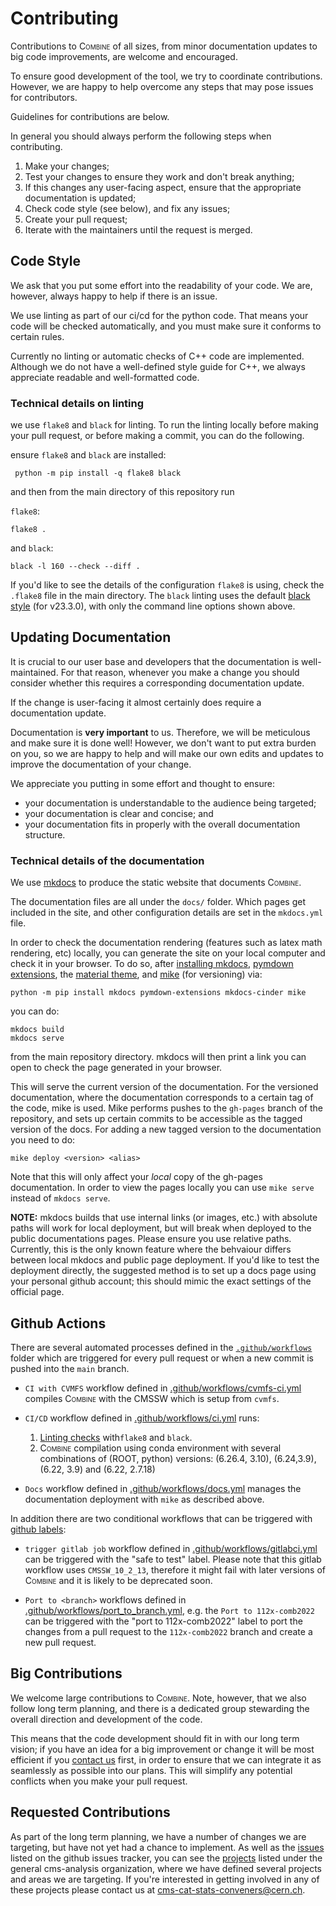 # Contributing

Contributions to <span style="font-variant:small-caps;">Combine</span> of all sizes, from minor documentation updates to big code improvements, are welcome and encouraged.

To ensure good development of the tool, we try to coordinate contributions.
However, we are happy to help overcome any steps that may pose issues for contributors.

Guidelines for contributions are below.

In general you should always perform the following steps when contributing.

1. Make your changes;
2. Test your changes to ensure they work and don't break anything;
3. If this changes any user-facing aspect, ensure that the appropriate documentation is updated;
4. Check code style (see below), and fix any issues;
5. Create your pull request;
6. Iterate with the maintainers until the request is merged.

## Code Style


We ask that you put some effort into the readability of your code.
We are, however, always happy to help if there is an issue.

We use linting as part of our ci/cd for the python code. 
That means your code will be checked automatically, and you must make sure it conforms to certain rules.

Currently no linting or automatic checks of C++ code are implemented.
Although we do not have a well-defined style guide for C++, we always appreciate readable and well-formatted code.

### Technical details on linting

we use `flake8` and `black` for linting. 
To run the linting locally before making your pull request, or before making a commit, you can do the following.

ensure `flake8` and `black` are installed: 

```
 python -m pip install -q flake8 black
```

and then from the main directory of this repository run


`flake8`:
```
flake8 .
```

and `black`:

```
black -l 160 --check --diff .
```

If you'd like to see the details of the configuration `flake8` is using, check the `.flake8` file in the main directory.
The `black` linting uses the default [black style](https://black.readthedocs.io/en/stable/the_black_code_style/current_style.html) (for v23.3.0), with only the command line options shown above.


## Updating Documentation

It is crucial to our user base and developers that the documentation is well-maintained.
For that reason, whenever you make a change you should consider whether this requires a corresponding documentation update.

If the change is user-facing it almost certainly does require a documentation update.

Documentation is **very important** to us. 
Therefore, we will be meticulous and make sure it is done well!
However, we don't want to put extra burden on you, so we are happy to help and will make our own edits and updates to improve the documentation of your change.

We appreciate you putting in some effort and thought to ensure:

- your documentation is understandable to the audience being targeted;
- your documentation is clear and concise; and
- your documentation fits in properly with the overall documentation structure.

### Technical details of the documentation

We use [mkdocs](www.mkdocs.org) to produce the static website that documents <span style="font-variant:small-caps;">Combine</span>.

The documentation files are all under the `docs/` folder.
Which pages get included in the site, and other configuration details are set in the `mkdocs.yml` file.

In order to check the documentation rendering (features such as latex math rendering, etc) locally, you can generate the site on your local computer and check it in your browser.
To do so, after [installing mkdocs](https://www.mkdocs.org/getting-started/), [pymdown extensions](https://facelessuser.github.io/pymdown-extensions/installation/), the [material theme](https://squidfunk.github.io/mkdocs-material/), and [mike](https://github.com/jimporter/mike) (for versioning) via:

```
python -m pip install mkdocs pymdown-extensions mkdocs-cinder mike
```

 you can do:

```
mkdocs build
mkdocs serve
```

from the main repository directory. mkdocs will then print a link you can open to check the page generated in your browser.

This will serve the current version of the documentation. For the versioned documentation, where the documentation corresponds to a certain tag of the code, mike is used. Mike performs pushes to the `gh-pages` branch of the repository, and sets up certain commits to be accessible as the tagged version of the docs. For adding a new tagged version to the documentation you need to do:

```
mike deploy <version> <alias>
```

Note that this will only affect your *local* copy of the gh-pages documentation. In order to view the pages locally you can use `mike serve` instead of `mkdocs serve`.

**NOTE:** mkdocs builds that use internal links (or images, etc.) with absolute paths will work for local deployment, but will break when deployed to the public documentations pages. 
Please ensure you use relative paths. Currently, this is the only known feature where the behvaiour differs between local mkdocs and public page deployment. 
If you'd like to test the deployment directly, the suggested method is to set up a docs page using your personal github account; this should mimic the exact settings of the official page.

## Github Actions 

There are several automated processes defined in the [`.github/workflows`](https://github.com/cms-analysis/HiggsAnalysis-CombinedLimit/tree/main/.github/workflows) folder which are triggered for every pull request or when a new commit is pushed into the `main` branch. 

 - `CI with CVMFS` workflow defined in [.github/workflows/cvmfs-ci.yml](https://github.com/cms-analysis/HiggsAnalysis-CombinedLimit/blob/main/.github/workflows/cvmfs-ci.yml) compiles <span style="font-variant:small-caps;">Combine</span> with the CMSSW which is setup from `cvmfs`.
 - `CI/CD` workflow defined in [.github/workflows/ci.yml](https://github.com/cms-analysis/HiggsAnalysis-CombinedLimit/blob/main/.github/workflows/ci.yml) runs:
   
    1. [Linting checks](https://github.com/cms-analysis/HiggsAnalysis-CombinedLimit/blob/main/.github/workflows/ci.yml#L11) with`flake8` and `black`.
    2. <span style="font-variant:small-caps;">Combine</span> compilation using conda environment with several combinations of (ROOT, python) versions:  (6.26.4, 3.10), (6.24,3.9), (6.22, 3.9) and (6.22, 2.7.18) 
    
 - `Docs` workflow defined in [.github/workflows/docs.yml](https://github.com/cms-analysis/HiggsAnalysis-CombinedLimit/blob/main/.github/workflows/docs.yml) manages the documentation deployment with `mike` as described above.

In addition there are two conditional workflows that can be triggered with [github labels](https://docs.github.com/en/issues/using-labels-and-milestones-to-track-work/managing-labels): 

- `trigger gitlab job` workflow defined in [.github/workflows/gitlabci.yml](https://github.com/cms-analysis/HiggsAnalysis-CombinedLimit/blob/main/.github/workflows/gitlabci.yml) can be triggered with the "safe to test" label. Please note that this gitlab workflow uses `CMSSW_10_2_13`, therefore it might fail with later versions of <span style="font-variant:small-caps;">Combine</span> and it is likely to be deprecated soon. 

- `Port to <branch>` workflows defined in [.github/workflows/port_to_branch.yml](https://github.com/cms-analysis/HiggsAnalysis-CombinedLimit/blob/main/.github/workflows/port_to_branch.yml), e.g. the `Port to 112x-comb2022` can be triggered with the "port to 112x-comb2022" label to port the changes from a pull request to the `112x-comb2022` branch and create a new pull request. 


## Big Contributions

We welcome large contributions to <span style="font-variant:small-caps;">Combine</span>. 
Note, however, that we also follow long term planning, and there is a dedicated group stewarding the overall direction and development of the code.

This means that the code development should fit in with our long term vision;
if you have an idea for a big improvement or change it will be most efficient if you [contact us](mailto:cms-cat-stats-conveners@cern.ch) first, in order to ensure that we can integrate it as seamlessly as possible into our plans.
This will simplify any potential conflicts when you make your pull request.

## Requested Contributions

As part of the long term planning, we have a number of changes we are targeting, but have not yet had a chance to implement.
As well as the [issues](https://github.com/cms-analysis/HiggsAnalysis-CombinedLimit/issues) listed on the github issues tracker, you can see the [projects](https://github.com/orgs/cms-analysis/projects) listed under the general cms-analysis organization, where we have defined several projects and areas we are targeting.
If you're interested in getting involved in any of these projects please contact us at [cms-cat-stats-conveners@cern.ch](mailto:cms-cat-stats-conveners@cern.ch).


